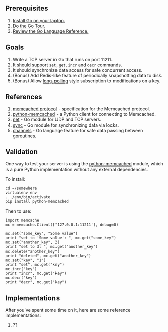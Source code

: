 
## Prerequisites

1. [Install Go on your laptop. ](https://golang.org/dl/)
2. [Do the Go Tour.](https://tour.golang.org/welcome/1)
3. [Review the Go Language Reference.](https://golang.org/ref/spec)

## Goals

1. Write a TCP server in Go that runs on port 11211.
2. It should support `set`, `get`, `incr` and `decr` commands.
3. It should synchronize data access for safe concurrent access.
4. (Bonus) Add Redis-like feature of periodically snapshotting data to disk.
5.  (Bonus) Allow [long-polling](https://en.wikipedia.org/wiki/Push_technology#Long_polling) style
    subscription to modifications on a key.

## References

1. [memcached protocol](https://github.com/memcached/memcached/blob/master/doc/protocol.txt) - specification for the Memcached protocol.
2. [python-memcached](https://github.com/linsomniac/python-memcached) - a Python client for connecting to Memcached.
3. [net](https://golang.org/pkg/net/) - Go module for UDP and TCP servers.
4. [sync](https://golang.org/pkg/sync/) - Go module for synchronizing data via locks.
5. [channels](https://gobyexample.com/channels) - Go language feature for safe data passing between goroutines.

## Validation

One way to test your server is using the [python-memcached](https://github.com/linsomniac/python-memcached) module,
which is a pure Python implementation without any external dependencies.

To install:

```
cd ~/somewhere
virtualenv env
. ./env/bin/activate
pip install python-memcached
```

Then to use:

```
import memcache
mc = memcache.Client(['127.0.0.1:11211'], debug=0)

mc.set("some_key", "Some value")
print "set to 'Some value': ", mc.get("some_key")
mc.set("another_key", 3)
print "set to 3: ", mc.get("another_key")
mc.delete("another_key")
print "deleted", mc.get("another_key")
mc.set("key", "1")
print "set", mc.get("key")
mc.incr("key")
print "incr", mc.get("key")
mc.decr("key")
print "decr", mc.get("key")
```
## Implementations

After you've spent some time on it, here are some reference implementations:

1. ??

